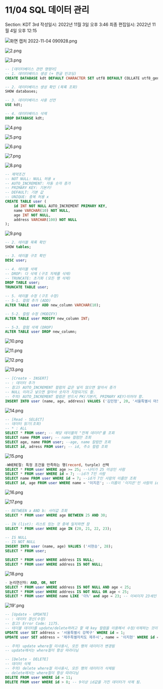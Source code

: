 # 11/04 SQL 데이터 관리

Section: KDT 3rd
작성일시: 2022년 11월 3일 오후 3:46
최종 편집일시: 2022년 11월 4일 오후 12:15

![화면 캡처 2022-11-04 090928.png](./1104/%ED%99%94%EB%A9%B4%20%EC%BA%A1%EC%B2%98%202022-11-04%20090928.png)

![2.png](1104/2.png)

![3.png](1104/3.png)

```sql
-- [데이터베이스 관련 명령어]
-- 1. 데이터베이스 생성 (+ 한글 인코딩)
CREATE DATABASE kdt DEFAULT CHARACTER SET utf8 DEFAULT COLLATE utf8_general_ci;

-- 2. 데이터베이스 생성 확인 (목록 조회)
SHOW databases;

-- 3. 데이터베이스 사용 선언
USE kdt;

-- 4. 데이터베이스 삭제
DROP DATABASE kdt;
```

![4.png](1104/4.png)

![5.png](1104/5.png)

![6.png](1104/6.png)

![7.png](1104/7.png)

![8.png](1104/8.png)

```sql
-- 제약조건
-- NOT NULL: NULL 허용 x
-- AUTO_INCREMENT: 자동 숫자 증가
-- PRIMARY KEY: 기본키!
-- DEFAULT: 기본 값
-- UNIQUE: 중복 허용 x
CREATE TABLE user (
    id INT NOT NULL AUTO_INCREMENT PRIMARY KEY,
    name VARCHAR(10) NOT NULL,
    age INT NOT NULL,
    address VARCHAR(100) NOT NULL
);
```

![9.png](1104/9.png)

```sql
-- 2. 테이블 목록 확인
SHOW tables;

-- 3. 테이블 구조 확인
DESC user;

-- 4. 테이블 삭제
-- DROP: 다 삭제 (구조 자체를 삭제)
-- TRUNCATE: 초기화 (모든 행 삭제)
DROP TABLE user;
TRUNCATE TABLE user;

-- 5. 테이블 수정 (구조 수정)
-- 5-1. 칼럼 추가 (ADD)
ALTER TABLE user ADD new_column VARCHAR(10);

-- 5-2. 칼럼 수정 (MODIFY)
ALTER TABLE user MODIFY new_column INT;

-- 5-3. 칼럼 삭제 (DROP)
ALTER TABLE user DROP new_column;
```

![10.png](1104/10.png)

![11.png](1104/11.png)

![12.png](1104/12.png)

![13.png](1104/13.png)

```sql
-- [Create - INSERT]
-- : 데이터 추가
-- 참고) AUTO_INCREMENT 컬럼의 값은 넣지 않으면 알아서 증가
-- NULL 이라고 넣으면 알아서 숫자가 지정되기도 함.
-- 주의) AUTO_INCREMENT 컬럼은 반드시 PK(기본키, PRIMARY KEY)이어야 함.
INSERT INTO user (name, age, address) VALUES ('김민정', 20, '서울특별시 마포구');
```

![14.png](1104/14.png)

```sql
-- [Read - SELECT]
-- 데이터 읽기(조회)
-- * : ALL
SELECT * FROM user; -- 해당 테이블의 "전체 데이터"를 조회
SELECT name FROM user; -- name 컬럼만 조회
SELECT age, name FROM user; --age, name 칼럼만 조회
SELECT id, adress FROM user; -- id, 주소 컬럼 조회
```

![15.png](1104/15.png)

```sql
-WHERE절: 특정 조건을 만족하는 행(record, turple) 선택
SELECT * FROM user WHERE age >= 25; --나이가 25 이상인 사람
SELECT * FROM user WHERE id = 7; --id가 7인 사람
SELECT name FROM user WHERE id = 7; --id가 7인 사람의 이름만 조회
SELECT id, age FROM user WHERE name = '이지은'; --이름이 '이지은'인 사람의 id와 age를 조회
```

![16.png](1104/16.png)

![17.png](1104/17.png)

```sql
-- BETWEEN a AND b: 사이값 조회
SELECT * FROM user WHERE age BETWEEN 25 AND 30;

-- IN (list): 리스트 있는 것 중에 일치하면 참
SELECT * FROM user WHERE age IN (20, 21, 22, 23);

-- IS NULL
-- IS NOT NULL
INSERT INTO user (name, age) VALUES ('서현승', 28);
SELECT * FROM user;

SELECT * FROM user WHERE address IS NULL;
SELECT * FROM user WHERE address IS NOT NULL;
```

![18.png](1104/18.png)

```sql
- 논리연산자: AND, OR, NOT
SELECT * FROM user WHERE address IS NOT NULL AND age < 25;
SELECT * FROM user WHERE address IS NOT NULL OR age < 25;
SELECT * FROM user WHERE name LIKE '이%' and age = 23; -- 이씨이자 23세인 사람
```

![19'.png](1104/19.png)

```sql
-- [Update - UPDATE]
-- : 데이터 갱신(수정)
-- 참고) Error Code: 1175.
-- 테이블 데이터를 update/delete하려고 할 때 key 컬럼을 이용해서 수정/삭제하는 것이 바람직
UPDATE user SET address = '서울특별시 강북구' WHERE id = 1;
UPDATE user SET address = '제주특별자치도 제주시', name = '이지현' WHERE id = 2;

-- 주의) update where절 미사용시, 모든 행의 데이터가 변경됨
-- update에서는 where절이 항상 따라다님
```

```sql
-- [Delete - DELETE]
-- 데이터 삭제
-- 주의) delete where절 미사용시, 모든 행의 데이터가 삭제됨
-- delete에서는 where절이 항상 따라다님
DELETE FROM user WHERE id = 11;
DELETE FROM user WHERE id > 8; -- 9이상 id값을 가진 데이터가 삭제 됨.
```
